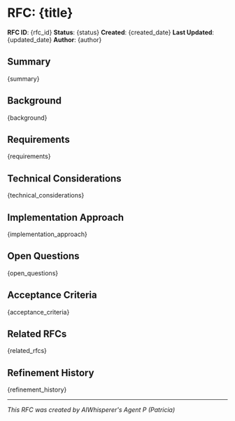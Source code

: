 # RFC: {title}

**RFC ID**: {rfc_id}
**Status**: {status}
**Created**: {created_date}
**Last Updated**: {updated_date}
**Author**: {author}

## Summary
<!-- Brief overview of the feature/idea in 1-2 paragraphs -->
{summary}

## Background
<!-- Context and motivation for this feature -->
{background}

## Requirements
<!-- List of specific requirements, use checkboxes for tracking -->
{requirements}

## Technical Considerations
<!-- Programming languages, frameworks, dependencies, architecture decisions -->
{technical_considerations}

## Implementation Approach
<!-- Suggested approach for implementing this feature -->
{implementation_approach}

## Open Questions
<!-- Questions that need answers before implementation -->
{open_questions}

## Acceptance Criteria
<!-- How we'll know this feature is complete -->
{acceptance_criteria}

## Related RFCs
<!-- Links to related or dependent RFCs -->
{related_rfcs}

## Refinement History
<!-- Track major changes and decisions during refinement -->
{refinement_history}

---
*This RFC was created by AIWhisperer's Agent P (Patricia)*